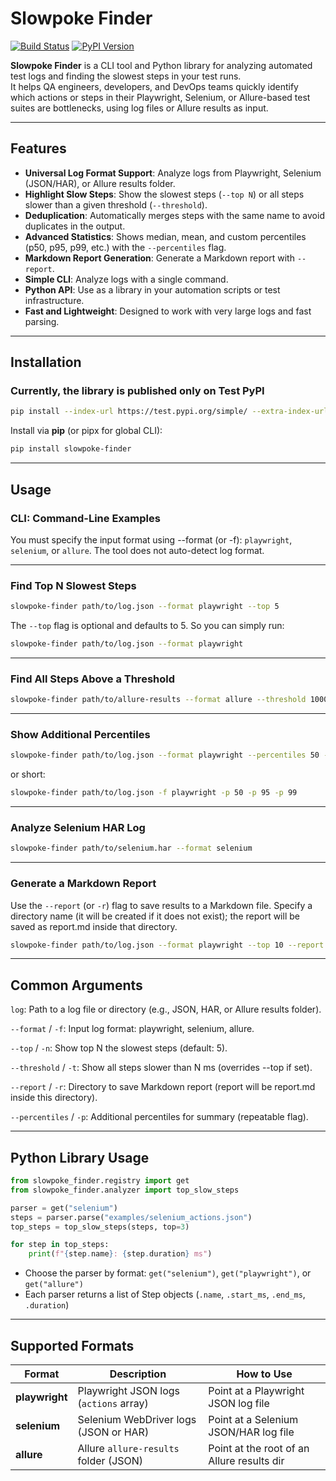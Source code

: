 # Slowpoke Finder

[![Build Status](https://img.shields.io/github/actions/workflow/status/TyrannicalAmbition/slowpocke-finder/ci.yml?branch=main)](https://github.com/TyrannicalAmbition/slowpocke-finder/actions)
[![PyPI Version](https://img.shields.io/pypi/v/slowpoke-finder)](https://pypi.org/project/slowpoke-finder/)

**Slowpoke Finder** is a CLI tool and Python library for analyzing automated test logs and finding the slowest steps in
your test runs.  
It helps QA engineers, developers, and DevOps teams quickly identify which actions or steps in their Playwright,
Selenium, or Allure-based test suites are bottlenecks, using log files or Allure results as input.

---

## Features

- **Universal Log Format Support**: Analyze logs from Playwright, Selenium (JSON/HAR), or Allure results folder.
- **Highlight Slow Steps**: Show the slowest steps (`--top N`) or all steps slower than a given
  threshold (`--threshold`).
- **Deduplication**: Automatically merges steps with the same name to avoid duplicates in the output.
- **Advanced Statistics**: Shows median, mean, and custom percentiles (p50, p95, p99, etc.) with the `--percentiles` flag.
- **Markdown Report Generation**: Generate a Markdown report with `--report`.
- **Simple CLI**: Analyze logs with a single command.
- **Python API**: Use as a library in your automation scripts or test infrastructure.
- **Fast and Lightweight**: Designed to work with very large logs and fast parsing.

---

## Installation

### Currently, the library is published only on **Test PyPI**

```bash
pip install --index-url https://test.pypi.org/simple/ --extra-index-url https://pypi.org/simple/ slowpoke-finder
```

Install via **pip** (or pipx for global CLI):

```bash
pip install slowpoke-finder
```

---

## Usage

### CLI: Command-Line Examples

You must specify the input format using --format (or -f): `playwright`, `selenium`, or `allure`. The tool does not
auto-detect log format.

---

### Find Top N Slowest Steps

```bash
slowpoke-finder path/to/log.json --format playwright --top 5
```

The `--top` flag is optional and defaults to 5.
So you can simply run:

```bash
slowpoke-finder path/to/log.json --format playwright
```

---

### Find All Steps Above a Threshold

```bash
slowpoke-finder path/to/allure-results --format allure --threshold 1000
```

---

### Show Additional Percentiles

```bash
slowpoke-finder path/to/log.json --format playwright --percentiles 50 --percentiles 95 --percentiles 99
```

or short:
```bash
slowpoke-finder path/to/log.json -f playwright -p 50 -p 95 -p 99
```

---

### Analyze Selenium HAR Log

```bash
slowpoke-finder path/to/selenium.har --format selenium
```

---

### Generate a Markdown Report
Use the `--report` (or `-r`) flag to save results to a Markdown file.
Specify a directory name (it will be created if it does not exist); the report will be saved as report.md inside that directory.
```bash
slowpoke-finder path/to/log.json --format playwright --top 10 --report my-report-dir
```

---

## Common Arguments

`log`: Path to a log file or directory (e.g., JSON, HAR, or Allure results folder).

`--format` / `-f`: Input log format: playwright, selenium, allure.

`--top` / `-n`: Show top N the slowest steps (default: 5).

`--threshold` / `-t`: Show all steps slower than N ms (overrides --top if set).

`--report` / `-r`: Directory to save Markdown report (report will be report.md inside this directory).

`--percentiles` / `-p`: Additional percentiles for summary (repeatable flag).

---

## Python Library Usage

```python
from slowpoke_finder.registry import get
from slowpoke_finder.analyzer import top_slow_steps

parser = get("selenium")
steps = parser.parse("examples/selenium_actions.json")
top_steps = top_slow_steps(steps, top=3)

for step in top_steps:
    print(f"{step.name}: {step.duration} ms")
```

- Choose the parser by format: `get("selenium")`, `get("playwright")`, or `get("allure")`
- Each parser returns a list of Step objects (`.name`, `.start_ms`, `.end_ms`, `.duration`)

---

## Supported Formats

| Format         | Description                            | How to Use                                 |
|----------------|----------------------------------------|--------------------------------------------|
| **playwright** | Playwright JSON logs (`actions` array) | Point at a Playwright JSON log file        |
| **selenium**   | Selenium WebDriver logs (JSON or HAR)  | Point at a Selenium JSON/HAR log file      |
| **allure**     | Allure `allure-results` folder (JSON)  | Point at the root of an Allure results dir |
